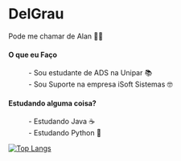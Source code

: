# DelGrau

<p>Pode me chamar de Alan 👊😎</p>

<dl>
    <dt><h4>O que eu Faço</h4></dt>
        <dd>- Sou estudante de ADS na Unipar 📚</dd>
        <dd>- Sou Suporte na empresa iSoft Sistemas 🤓</dd>
    <dt><h4>Estudando alguma coisa?</h4></dt>
        <dd>- Estudando Java ☕</dd>
        <dd>- Estudando Python 🐍</dd>
</dl>

<!-- # DelGrau
<h2>Seja Bem Vindo</h2>
<p>Pode me chamar de Alan</p>
-
<h3>O que eu Faço</h3>
<ul>
    <li>Sou Suporte na empresa iSoft Sistemas</li>
</ul>
<h3>Aprendendo Python e Java</h3>
**DelGrau/DelGrau** is a ✨ _special_ ✨ repository because its `README.md` (this file) appears on your GitHub profile.
-
Here are some ideas to get you started:
-
- 🔭 I’m currently working on ...
- 🌱 I’m currently learning ...
- 👯 I’m looking to collaborate on ...
- 🤔 I’m looking for help with ...
- 💬 Ask me about ...
- 📫 How to reach me: ...
- 😄 Pronouns: ...
- ⚡ Fun fact: ...
-->

[![Top Langs](https://github-readme-stats.vercel.app/api/top-langs/?username=DelGrau)](https://github.com/anuraghazra/github-readme-stats)
